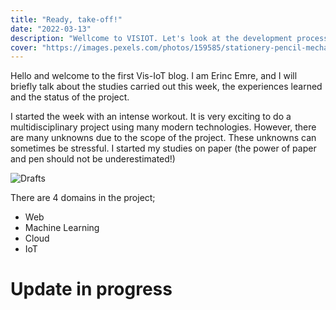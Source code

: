 ```yaml
---
title: "Ready, take-off!"
date: "2022-03-13"
description: "Wellcome to VISIOT. Let's look at the development process"
cover: "https://images.pexels.com/photos/159585/stationery-pencil-mechanical-pencil-simple-159585.jpeg?auto=compress&cs=tinysrgb&dpr=3&h=270&w=480"
---
```


Hello and welcome to the first Vis-IoT blog. I am Erinc Emre, and I will briefly talk about the studies carried out this week, the experiences learned and the status of the project.

I started the week with an intense workout. It is very exciting to do a multidisciplinary project using many modern technologies. However, there are many unknowns due to the scope of the project. These unknowns can sometimes be stressful. I started my studies on paper (the power of paper and pen should not be underestimated!)

![Drafts](https://i.imgur.com/1FvFvQh.jpeg)

There are 4 domains in the project;
- Web
- Machine Learning
- Cloud
- IoT



# Update in progress